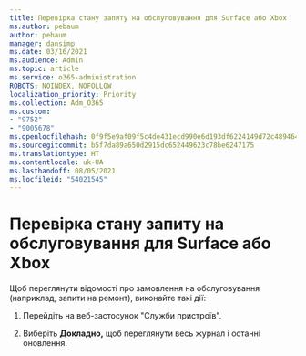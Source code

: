 ```yaml
---
title: Перевірка стану запиту на обслуговування для Surface або Xbox
ms.author: pebaum
author: pebaum
manager: dansimp
ms.date: 03/16/2021
ms.audience: Admin
ms.topic: article
ms.service: o365-administration
ROBOTS: NOINDEX, NOFOLLOW
localization_priority: Priority
ms.collection: Adm_O365
ms.custom:
- "9752"
- "9005678"
ms.openlocfilehash: 0f9f5e9af09f5c4de431ecd990e6d193df6224149d72c48946425824ad60dd23
ms.sourcegitcommit: b5f7da89a650d2915dc652449623c78be6247175
ms.translationtype: HT
ms.contentlocale: uk-UA
ms.lasthandoff: 08/05/2021
ms.locfileid: "54021545"
---
```

# <a name="check-the-status-of-a-service-order-request-for-surface-or-xbox"></a>Перевірка стану запиту на обслуговування для Surface або Xbox

Щоб переглянути відомості про замовлення на обслуговування (наприклад, запити на ремонт), виконайте такі дії:

1. Перейдіть на веб-застосунок "Служби пристроїв".

1. Виберіть **Докладно,** щоб переглянути весь журнал і останні оновлення.

